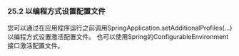 ### 25.2 以编程方式设置配置文件

您可以通过在应用程序运行之前调用SpringApplication.setAdditionalProfiles(…)以编程方式设置激活配置文件。 也可以使用Spring的ConfigurableEnvironment接口激活配置文件。